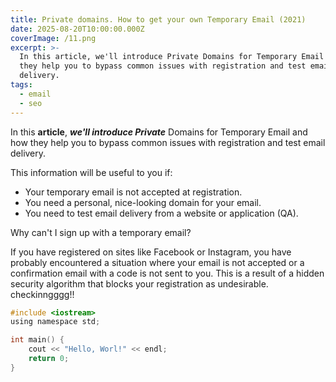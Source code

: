 ```yaml
---
title: Private domains. How to get your own Temporary Email (2021)
date: 2025-08-20T10:00:00.000Z
coverImage: /11.png
excerpt: >-
  In this article, we'll introduce Private Domains for Temporary Email and how
  they help you to bypass common issues with registration and test email
  delivery.
tags:
  - email
  - seo
---
```


In this **article**, ***we'll introduce Private*** Domains for Temporary Email and how they help you to bypass common issues with registration and test email delivery.

This information will be useful to you if:

* Your temporary email is not accepted at registration.
* You need a personal, nice-looking domain for your email.
* You need to test email delivery from a website or application (QA).

Why can't I sign up with a temporary email?

If you have registered on sites like Facebook or Instagram, you have probably encountered a situation where your email is not accepted or a confirmation email with a code is not sent to you. This is a result of a hidden security algorithm that blocks your registration as undesirable. checkinngggg!!

```c
#include <iostream>  
using namespace std;

int main() {
    cout << "Hello, Worl!" << endl;  
    return 0;  
}
```

